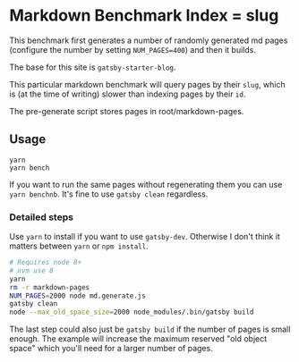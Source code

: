 # Markdown Benchmark Index = slug

This benchmark first generates a number of randomly generated md pages (configure the number by setting `NUM_PAGES=400`) and then it builds.

The base for this site is `gatsby-starter-blog`.

This particular markdown benchmark will query pages by their `slug`, which is (at the time of writing) slower than indexing pages by their `id`.

The pre-generate script stores pages in root/markdown-pages.

## Usage

```
yarn
yarn bench
```

If you want to run the same pages without regenerating them you can use `yarn benchnb`. It's fine to use `gatsby clean` regardless.

### Detailed steps

Use `yarn` to install if you want to use `gatsby-dev`. Otherwise I don't think it matters between `yarn` or `npm install`.

```sh
# Requires node 8+
# nvm use 8
yarn
rm -r markdown-pages
NUM_PAGES=2000 node md.generate.js
gatsby clean
node --max_old_space_size=2000 node_modules/.bin/gatsby build
```

The last step could also just be `gatsby build` if the number of pages is small enough. The example will increase the maximum reserved "old object space" which you'll need for a larger number of pages.
